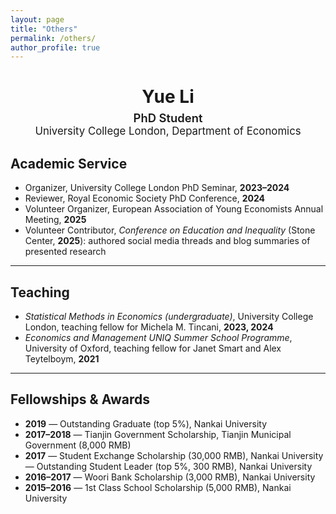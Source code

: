 ```yaml
---
layout: page
title: "Others"
permalink: /others/
author_profile: true
---
```


<div align="center" style="margin-top:10px; margin-bottom:24px;">
  <h1 style="margin-bottom:6px;">Yue Li</h1>
  <div style="font-size:1.15rem; font-weight:600;">PhD Student</div>
  <div style="font-size:1.05rem;">University College London, Department of Economics</div>
</div>

## Academic Service

- Organizer, University College London PhD Seminar, **2023–2024**  
- Reviewer, Royal Economic Society PhD Conference, **2024**  
- Volunteer Organizer, European Association of Young Economists Annual Meeting, **2025**  
- Volunteer Contributor, *Conference on Education and Inequality* (Stone Center, **2025**): authored social media threads and blog summaries of presented research  

---

## Teaching

- *Statistical Methods in Economics (undergraduate)*, University College London, teaching fellow for Michela M. Tincani, **2023, 2024**  
- *Economics and Management UNIQ Summer School Programme*, University of Oxford, teaching fellow for Janet Smart and Alex Teytelboym, **2021**

---

## Fellowships & Awards

- **2019** — Outstanding Graduate (top 5%), Nankai University  
- **2017–2018** — Tianjin Government Scholarship, Tianjin Municipal Government (8,000 RMB)  
- **2017** — Student Exchange Scholarship (30,000 RMB), Nankai University  
  — Outstanding Student Leader (top 5%, 300 RMB), Nankai University  
- **2016–2017** — Woori Bank Scholarship (3,000 RMB), Nankai University  
- **2015–2016** — 1st Class School Scholarship (5,000 RMB), Nankai University
